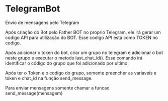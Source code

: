 # TelegramBot
Envio de mensagens pelo Telegram

Após criação do Bot pelo Father BOT no proprio Telegram, ele irá gerar um codigo API para utilização do BOT.
Esse codigo API está como TOKEN no codigo.


Após adicionar o token do bot, criar um grupo no telegram e adicionar o bot neste grupo e executar o metodo last_chat_id().
Esse comando irá identificar o código do grupo que foi adicionado por ultimo.

Após ter o Token e o codigo do grupo, somente preencher as variaveis e token e chat_id na função send_message.

Para enviar mensagens somente chamar a funcao   send_message(mensagem)
